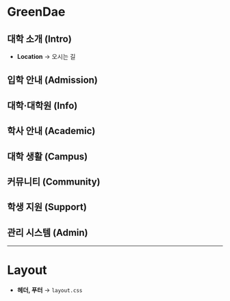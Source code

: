 # GreenDae

## 대학 소개 (Intro)
- **Location** → 오시는 길

## 입학 안내 (Admission)

## 대학·대학원 (Info)

## 학사 안내 (Academic)

## 대학 생활 (Campus)

## 커뮤니티 (Community)

## 학생 지원 (Support)

## 관리 시스템 (Admin)

---

# Layout

- **헤더, 푸터** → `layout.css`
